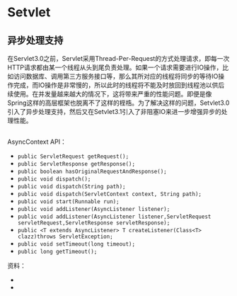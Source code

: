 # Setvlet









## 异步处理支持

在Servlet3.0之前，Servlet采用Thread-Per-Request的方式处理请求，即每一次HTTP请求都由某一个线程从头到尾负责处理。如果一个请求需要进行IO操作，比如访问数据库、调用第三方服务接口等，那么其所对应的线程将同步的等待IO操作完成，而IO操作是非常慢的，所以此时的线程将不能及时放回到线程池以供后续使用。在并发量越来越大的情况下，这将带来严重的性能问题。即便是像Spring这样的高层框架也脱离不了这样的桎梏。为了解决这样的问题，Setvlet3.0引入了异步处理支持，然后又在Setvlet3.1引入了非阻塞IO来进一步增强异步的处理性能。











```java

```



AsyncContext API：

- `public ServletRequest getRequest();`
- `public ServletResponse getResponse();`
- `public boolean hasOriginalRequestAndResponse();`
- `public void dispatch();`
- `public void dispatch(String path);`
- `public void dispatch(ServletContext context, String path);`
- `public void start(Runnable run);`
- `public void addListener(AsyncListener listener);`
- `public void addListener(AsyncListener listener,ServletRequest servletRequest,ServletResponse servletResponse);`
- `public <T extends AsyncListener> T createListener(Class<T> clazz)throws ServletException; `
- `public void setTimeout(long timeout);`
- `public long getTimeout();`











资料：

- [Servlet 3.0 新特性详解]: https://www.ibm.com/developerworks/cn/java/j-lo-servlet30/#major3

- [Servlet 4.0 入门]:https://www.ibm.com/developerworks/cn/java/j-javaee8-servlet4/index.html

  

  